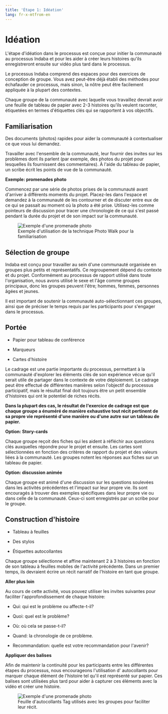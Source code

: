 ```yaml
---
title: 'Étape 1: Idéation'
lang: fr-x-mtfrom-en
---
```

<ReadTime/> 



<Steps :step="1"/> 


<h1> Idéation </h1> 

<Leader> 

 L&#39;étape d&#39;idéation dans le processus est conçue pour initier la communauté au processus Indaba et pour les aider à créer leurs histoires qu&#39;ils enregistreront ensuite sur vidéo plus tard dans le processus.  

 Le processus Indaba comprend des espaces pour des exercices de conception de groupe. Vous avez peut-être déjà établi des méthodes pour échafauder ce processus, mais sinon, la nôtre peut être facilement appliquée à la plupart des contextes.  

</Leader> 

<Tip title="Résultat de l&#39;étape"> 

 Chaque groupe de la communauté avec laquelle vous travaillez devrait avoir une feuille de tableau de papier avec 2-3 histoires qu&#39;ils veulent raconter, étiquetées en termes d&#39;étiquettes clés qui se rapportent à vos objectifs.  

</Tip> 

<TimeGuide title="1 heure"> 

<h2> Familiarisation </h2> 

</TimeGuide> 

<Materials title="Matériaux"> 

 Des documents (photos) rapides pour aider la communauté à contextualiser ce que vous lui demandez.  

</Materials> 

<Paper/> 

 Travailler avec l&#39;ensemble de la communauté, leur fournir des invites sur les problèmes dont ils parlent (par exemple, des photos du projet pour lesquelles ils fournissent des commentaires). À l&#39;aide du tableau de papier, un scribe écrit les points de vue de la communauté.  

<StepOptions title="Options: familiarisation"> 

 <strong>Exemple: promenades photo</strong>  

 Commencez par une série de photos prises de la communauté avant d&#39;arriver à différents moments du projet. Placez-les dans l&#39;espace et demandez à la communauté de les contourner et de discuter entre eux de ce qui se passait au moment où la photo a été prise. Utilisez-les comme pointeurs de discussion pour tracer une chronologie de ce qui s&#39;est passé pendant la durée du projet et de son impact sur la communauté.  

<figure> 

<img src="/imgs/photowalk.jpg" alt="Exemple d&#39;une promenade photo"> 

<figcaption> Exemple d&#39;utilisation de la technique Photo Walk pour la familiarisation </figcaption> 
</figure> 

</StepOptions> 

<TimeGuide title="30 min"> 

<h2> Sélection de groupe </h2> 

</TimeGuide> 

 Indaba est conçu pour travailler au sein d&#39;une communauté organisée en groupes plus petits et représentatifs. Ce regroupement dépend du contexte et du projet. Conformément au processus de rapport utilisé dans toute l&#39;organisation, nous avons utilisé le sexe et l&#39;âge comme groupes principaux, donc les groupes peuvent l&#39;être; hommes, femmes, personnes âgées et jeunes.  

 Il est important de soutenir la communauté auto-sélectionnant ces groupes, ainsi que de préciser le temps requis par les participants pour s&#39;engager dans le processus.  

<TimeGuide title="1 à 2 heures"> 

<h2> Portée </h2> 

</TimeGuide> 


<Materials title="Matériaux"> 

<ul><li> Papier pour tableau de conférence </li></ul> 
<ul><li> Marqueurs </li></ul> 
<ul><li> Cartes d&#39;histoire </li></ul> 

</Materials> 

<Paper/> 

 Le cadrage est une partie importante du processus, permettant à la communauté d&#39;explorer les éléments clés de son expérience vécue qu&#39;il serait utile de partager dans le contexte de votre déploiement. Le cadrage peut être effectué de différentes manières selon l&#39;objectif du processus participatif, mais le résultat final doit toujours être un petit ensemble d&#39;histoires qui ont le potentiel de riches récits.  

 <strong>Dans la plupart des cas, le résultat de l&#39;exercice de cadrage est que chaque groupe a énuméré de manière exhaustive tout récit pertinent de sa propre vie représenté d&#39;une manière ou d&#39;une autre sur un tableau de papier.</strong>  

<StepOptions title="Options: exercice de cadrage"> 

 <strong>Option: Story-cards</strong>  

 Chaque groupe reçoit des fiches qui les aident à réfléchir aux questions clés auxquelles répondre pour le projet et ensuite. Les cartes sont sélectionnées en fonction des critères de rapport du projet et des valeurs liées à la communauté. Les groupes notent les réponses aux fiches sur un tableau de papier.  

 <strong>Option: discussion animée</strong>  

 Chaque groupe est animé d&#39;une discussion sur les questions soulevées dans les activités précédentes et l&#39;impact sur leur propre vie. Ils sont encouragés à trouver des exemples spécifiques dans leur propre vie ou dans celle de la communauté. Ceux-ci sont enregistrés par un scribe pour le groupe.  

</StepOptions> 

<TimeGuide title="1 à 2 heures"> 

<h2> Construction d&#39;histoire </h2> 

</TimeGuide> 

<Materials title="Matériaux"> 

<ul><li> Tableau à feuilles </li></ul> 
<ul><li> Des stylos </li></ul> 
<ul><li> Étiquettes autocollantes </li></ul> 

</Materials> 

<Paper/> 

 Chaque groupe sélectionne et affine maintenant 2 à 3 histoires en fonction de son tableau à feuilles mobiles de l&#39;activité précédente. Dans un premier temps, ils devraient écrire un récit narratif de l&#39;histoire en tant que groupe.  

 <strong>Aller plus loin</strong>  

 Au cours de cette activité, vous pouvez utiliser les invites suivantes pour faciliter l&#39;approfondissement de chaque histoire:  

<ul><li> Qui: qui est le problème ou affecte-t-il? </li></ul> 
<ul><li> Quoi: quel est le problème? </li></ul> 
<ul><li> Où: où cela se passe-t-il? </li></ul> 
<ul><li> Quand: la chronologie de ce problème. </li></ul> 
<ul><li> Recommandation: quelle est votre recommandation pour l&#39;avenir? </li></ul> 

 <strong>Appliquer des balises</strong>  

 Afin de maintenir la continuité pour les participants entre les différentes étapes du processus, nous encourageons l&#39;utilisation d&#39; <span class="code">autocollants</span> pour marquer chaque élément de l&#39;histoire tel qu&#39;il est représenté sur papier. Ces balises sont utilisées plus tard pour aider à capturer ces éléments avec la vidéo et créer une histoire.  

<figure> 

<img src="/imgs/stickers.jpg" alt="Exemple d&#39;une promenade photo"> 

<figcaption> Feuille d&#39;autocollants Tag utilisés avec les groupes pour faciliter leur récit. </figcaption> 
</figure> 
